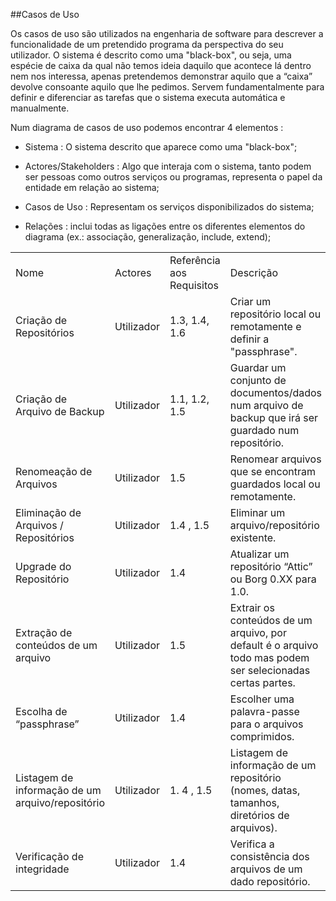 ##Casos de Uso

Os casos de uso são utilizados na engenharia de software para descrever a funcionalidade de um pretendido programa da perspectiva do seu utilizador. O sistema é descrito como uma "black-box", ou seja, uma espécie de caixa da qual não temos ideia daquilo que acontece lá dentro nem nos interessa, apenas pretendemos demonstrar aquilo que a “caixa” devolve consoante aquilo que lhe pedimos. Servem fundamentalmente para definir e diferenciar as tarefas que o sistema executa automática e manualmente. 

Num diagrama de casos de uso podemos encontrar 4 elementos : 

* Sistema : O sistema descrito que aparece como uma "black-box";

* Actores/Stakeholders : Algo que interaja com o sistema, tanto podem ser pessoas como outros serviços ou programas, representa o papel da entidade em relação ao sistema;

* Casos de Uso : Representam os serviços disponibilizados do sistema;

* Relações : inclui todas as ligações entre os diferentes elementos do diagrama (ex.: associação, generalização, include, extend);

<table>
  <tr>
    <td>Nome</td>
    <td>Actores</td>
    <td>Referência aos Requisitos</td>
    <td>Descrição</td>
  </tr>
  <tr>
    <td>Criação de Repositórios</td>
    <td>Utilizador</td>
    <td>1.3, 1.4, 1.6</td>
    <td>Criar um repositório local ou remotamente e definir a "passphrase".</td>
  </tr>
  <tr>
    <td>Criação de Arquivo de Backup</td>
    <td>Utilizador</td>
    <td>1.1, 1.2, 1.5</td>
    <td>Guardar um conjunto de documentos/dados num arquivo de backup que irá ser guardado num repositório.</td>
  </tr>
  <tr>
    <td>Renomeação de Arquivos</td>
    <td>Utilizador</td>
    <td>1.5</td>
    <td>Renomear arquivos que se encontram guardados local ou remotamente.</td>
  </tr>
  <tr>
    <td>Eliminação de Arquivos / Repositórios</td>
    <td>Utilizador</td>
    <td>1.4 , 1.5</td>
    <td>Eliminar um arquivo/repositório existente.</td>
  </tr>
  <tr>
    <td>Upgrade do Repositório</td>
    <td>Utilizador</td>
    <td>1.4</td>
    <td>Atualizar um repositório “Attic” ou Borg 0.XX para 1.0.</td>
  </tr>
  <tr>
    <td>Extração de conteúdos de um arquivo</td>
    <td>Utilizador</td>
    <td>1.5</td>
    <td>Extrair os conteúdos de um arquivo, por default é o arquivo todo mas podem ser selecionadas certas partes. </td>
  </tr>
  <tr>
    <td>Escolha de “passphrase”</td>
    <td>Utilizador</td>
    <td>1.4</td>
    <td>Escolher uma palavra-passe para o arquivos comprimidos.</td>
  </tr>
  <tr>
    <td>Listagem de informação de um arquivo/repositório</td>
    <td>Utilizador</td>
    <td>1. 4 , 1.5</td>
    <td>Listagem de informação de um repositório (nomes, datas, tamanhos, diretórios de arquivos).</td>
  </tr>
  <tr>
    <td>Verificação de integridade</td>
    <td>Utilizador</td>
    <td>1.4</td>
    <td>Verifica a consistência dos arquivos de um dado repositório.</td>
  </tr>
</table>
